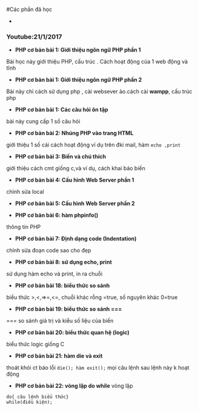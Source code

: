 #Các phần đã học 

-
### Youtube:21/1/2017
-  **PHP cơ bản bài 1: Giới thiệu ngôn ngữ PHP phần 1** 

Bài học này giới thiệu PHP, cấu trúc . Cách hoạt động của 1 web động và tĩnh

- **PHP cơ bản bài 1: Giới thiệu ngôn ngữ PHP phần 2**

Bài này chỉ cách sử dụng php , cài websever ảo.cách cài	**wampp**, cấu trúc php

-  **PHP cơ bản bài 1: Các câu hỏi ôn tập**

bài này cung cấp 1 số câu hỏi

- **PHP cơ bản bài 2: Nhúng PHP vào trang HTML**

giới thiệu 1 số cái cách hoạt động ví dụ trên đki mail, hàm `echo ,print` 

- **PHP cơ bản bài 3: Biến và chú thích**

giới thiệu cách cmt giống c,và ví dụ, cách khai báo biến

- **PHP cơ bản bài 4: Cấu hình Web Server phần 1**

chỉnh sửa local

- **PHP cơ bản bài 5: Cấu hình Web Server phần 2**

- **PHP cơ bản bài 6: hàm phpinfo()**

thông tin PHP

- **PHP cơ bản bài 7: Định dạng code (Indentation)**

chỉnh sửa đoạn code sao cho đẹp

- **PHP cơ bản bài 8: sử dụng echo, print**

sử dụng hàm echo và print, in ra chuỗi

- **PHP cơ bản bài 18: biểu thức so sánh**

biều thức >,<,=>=,<=, chuỗi khác rỗng =true, số nguyên khác 0=true
- **PHP cơ bản bài 19: biểu thức so sánh ===**

=== so sánh giá trị và kiểu số liệu của biến

- **PHP cơ bản bài 20: biểu thức quan hệ (logic)**

biểu thức logic giống C

- **PHP cơ bản bài 21: hàm die và exit**

thoát khỏi ct báo lỗi `die(); hàm exit();` mọi câu lệnh sau lệnh này k hoạt động

- **PHP cơ bản bài 22: vòng lặp do while**
vòng lặp
```
do{ câu lệnh biểu thức}
while(điều kiện);
```


